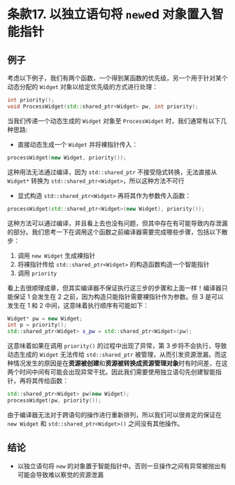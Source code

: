 # 条款17. 以独立语句将 `new`ed 对象置入智能指针

## 例子

考虑以下例子，我们有两个函数，一个得到某函数的优先级，另一个用于针对某个动态分配的 `Widget` 对象以给定优先级的方式进行处理：

```c++
int priority();
void ProcessWidget(std::shared_ptr<Widget> pw, int priority);
```

当我们传递一个动态生成的 `Widget` 对象至 `ProcessWidget` 时，我们通常有以下几种思路:

- 直接动态生成一个 `Widget` 并将裸指针传入：

```cpp
processWidget(new Widget, priority());
```

这种用法无法通过编译，因为 `std::shared_ptr` 不接受隐式转换，无法直接从 `Widget*` 转换为 `std::shared_ptr<Widget>`，所以这种方法不可行

- 显式构造 `std::shared_ptr<Widget>` 再将其作为参数传入函数：

```cpp
processWidget(std::shared_ptr<Widget>(new Widget), priority());
```

这种方法可以通过编译，并且看上去也没有问题，但其中存在有可能导致内存泄漏的部分。我们思考一下在调用这个函数之前编译器需要完成哪些步骤，包括以下散步：

1. 调用 `new Widget` 生成裸指针
2. 将裸指针传给 `std::shared_ptr<Widget>` 的构造函数构造一个智能指针
3. 调用 `priority`

看上去很顺理成章，但其实编译器不保证执行这三步的步骤和上面一样！编译器只能保证 1 会发生在 2 之前，因为构造只能指针需要裸指针作为参数。但 3 是可以发生在 1 和 2 中间，这意味着执行顺序有可能如下：

```cpp
Widget* pw = new Widget;
int p = priority();
std::shared_ptr<Widget> s_pw = std::shared_ptr<Widget>(pw);
```

这意味着如果在调用 `priority()` 的过程中出现了异常，第 3 步将不会执行，导致动态生成的 `Widget` 无法传给 `std::shared_ptr` 被管理，从而引发资源泄漏，而这种情况发生的原因是在**资源被创建**和**资源被转换成资源管理对象**时有时间差，在这两个时间中间有可能会出现异常干扰。因此我们需要使用独立语句先创建智能指针，再将其传给函数：

```cpp
std::shared_ptr<Widget> pw(new Widget);
processWidget(pw, priority());
```

由于编译器无法对于跨语句的操作进行重新排列，所以我们可以很肯定的保证在 `new Widget` 和 `std::shared_ptr<Widget>()` 之间没有其他操作。

## 结论

- 以独立语句将 `new` 的对象置于智能指针中。否则一旦操作之间有异常被抛出有可能会导致难以察觉的资源泄漏
